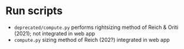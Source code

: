 # Run scripts

- `deprecated/compute.py` performs rightsizing method of Reich & Oriti (2021); not integrated in web app
- `compute.py` sizing method of Reich (202?) integrated in web app
